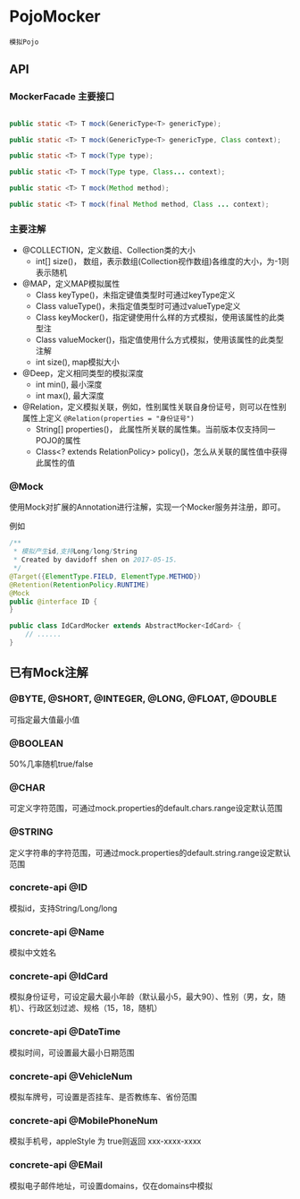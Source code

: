 # PojoMocker

    模拟Pojo

## API

### MockerFacade 主要接口

```java

public static <T> T mock(GenericType<T> genericType);

public static <T> T mock(GenericType<T> genericType, Class context);

public static <T> T mock(Type type);

public static <T> T mock(Type type, Class... context);

public static <T> T mock(Method method);

public static <T> T mock(final Method method, Class ... context);

```

### 主要注解

- @COLLECTION，定义数组、Collection类的大小
    - int[] size()， 数组，表示数组(Collection视作数组)各维度的大小，为-1则表示随机
- @MAP，定义MAP模拟属性
    - Class keyType()，未指定键值类型时可通过keyType定义
    - Class valueType()，未指定值类型时可通过valueType定义
    - Class keyMocker()，指定键使用什么样的方式模拟，使用该属性的此类型注
    - Class valueMocker()，指定值使用什么方式模拟，使用该属性的此类型注解
    - int size(), map模拟大小
- @Deep，定义相同类型的模拟深度
    - int min(), 最小深度
    - int max(), 最大深度
- @Relation，定义模拟关联，例如，性别属性关联自身份证号，则可以在性别属性上定义 `@Relation(properties = "身份证号")`
    - String[] properties()， 此属性所关联的属性集。当前版本仅支持同一POJO的属性
    - Class<? extends RelationPolicy> policy()，怎么从关联的属性值中获得此属性的值
    
### @Mock

使用Mock对扩展的Annotation进行注解，实现一个Mocker<YourAnnotation>服务并注册，即可。

例如

```java
/**
 * 模拟产生id,支持Long/long/String
 * Created by davidoff shen on 2017-05-15.
 */
@Target({ElementType.FIELD, ElementType.METHOD})
@Retention(RetentionPolicy.RUNTIME)
@Mock
public @interface ID {
}
```

```java
public class IdCardMocker extends AbstractMocker<IdCard> {
    // ......
}
```

## 已有Mock注解

### @BYTE, @SHORT, @INTEGER, @LONG, @FLOAT, @DOUBLE

可指定最大值最小值

### @BOOLEAN

50%几率随机true/false

### @CHAR

可定义字符范围，可通过mock.properties的default.chars.range设定默认范围

### @STRING

定义字符串的字符范围，可通过mock.properties的default.string.range设定默认范围

### concrete-api @ID

模拟id，支持String/Long/long

### concrete-api @Name

模拟中文姓名

### concrete-api @IdCard

模拟身份证号，可设定最大最小年龄（默认最小5，最大90）、性别（男，女，随机）、行政区划过滤、规格（15，18，随机）

### concrete-api @DateTime

模拟时间，可设置最大最小日期范围

### concrete-api @VehicleNum

模拟车牌号，可设置是否挂车、是否教练车、省份范围

### concrete-api @MobilePhoneNum

模拟手机号，appleStyle 为 true则返回 xxx-xxxx-xxxx

### concrete-api @EMail

模拟电子邮件地址，可设置domains，仅在domains中模拟

